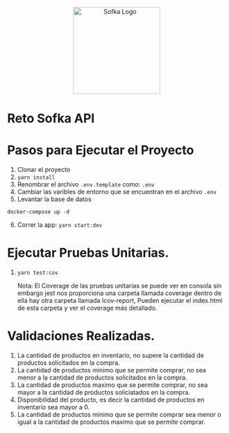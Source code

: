 <p align="center">
  <a href="https://www.sofka.com.co/es/inicio/" target="blank"><img src="https://media.glassdoor.com/sqll/3788784/sofka-technologies-squareLogo-1668095593025.png" width="200" alt="Sofka Logo" /></a>
</p>

# Reto Sofka API

# Pasos para Ejecutar el Proyecto

1.  Clonar el proyecto
2.  ```yarn install```
3.  Renombrar el archivo ```.env.template``` como: ```.env```
4.  Cambiar las varibles de entorno que se encuentran en el archivo ```.env``` 
5.  Levantar la base de datos
```
docker-compose up -d 
```
6.  Correr la app: ```yarn start:dev```

# Ejecutar Pruebas Unitarias.

1.  ```yarn test:cov```

    Nota: El Coverage de las pruebas unitarias se puede ver en consola sin embargo jest nos proporciona una carpeta llamada coverage dentro de ella hay otra carpeta llamada Icov-report, Pueden ejecutar el index.html de esta carpeta y ver el coverage más detallado.

# Validaciones Realizadas.

1.  La cantidad de productos en inventario, no supere la cantidad de productos solicitados en la compra.
2.  La cantidad de productos minimo que se permite comprar, no sea menor a la cantidad de productos solicitados en la compra.
3.  La cantidad de productos maximo que se permite comprar, no sea mayor a la cantidad de productos soliciatados en la compra.
4.  Disponibilidad del producto, es decir la cantidad de productos en inventario sea mayor a 0.
5.  La cantidad de productos minimo que se permite comprar sea menor o igual a la cantidad de productos maximo que se permite comprar.
